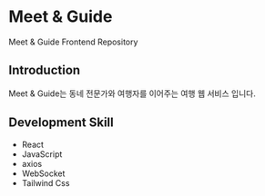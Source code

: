 # Meet & Guide

Meet & Guide Frontend Repository

## Introduction

Meet & Guide는 동네 전문가와 여행자를 이어주는 여행 웹 서비스 입니다.

## Development Skill

- React
- JavaScript
- axios
- WebSocket
- Tailwind Css
